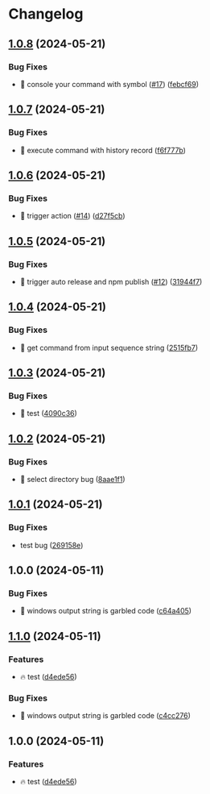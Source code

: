 # Changelog

## [1.0.8](https://github.com/Developer27149/dir-hunter/compare/v1.0.7...v1.0.8) (2024-05-21)


### Bug Fixes

* 🐛 console your command with symbol ([#17](https://github.com/Developer27149/dir-hunter/issues/17)) ([febcf69](https://github.com/Developer27149/dir-hunter/commit/febcf69b7fca520c0e0c3bfea1420bd65b2f3e1f))

## [1.0.7](https://github.com/Developer27149/dir-hunter/compare/v1.0.6...v1.0.7) (2024-05-21)


### Bug Fixes

* 🐛 execute command with history record ([f6f777b](https://github.com/Developer27149/dir-hunter/commit/f6f777ba9c9d8eb82804b4afe61c3065647e62f3))

## [1.0.6](https://github.com/Developer27149/dir-hunter/compare/v1.0.5...v1.0.6) (2024-05-21)


### Bug Fixes

* 🐛 trigger action ([#14](https://github.com/Developer27149/dir-hunter/issues/14)) ([d27f5cb](https://github.com/Developer27149/dir-hunter/commit/d27f5cb43fc86de65edd05c33ae180e84013a567))

## [1.0.5](https://github.com/Developer27149/dir-hunter/compare/v1.0.4...v1.0.5) (2024-05-21)


### Bug Fixes

* 🐛 trigger auto release and npm publish ([#12](https://github.com/Developer27149/dir-hunter/issues/12)) ([31944f7](https://github.com/Developer27149/dir-hunter/commit/31944f7f486ee2eab1c75d0266dd3a82daa443ce))

## [1.0.4](https://github.com/Developer27149/dir-hunter/compare/v1.0.3...v1.0.4) (2024-05-21)


### Bug Fixes

* 🐛 get command from input sequence string ([2515fb7](https://github.com/Developer27149/dir-hunter/commit/2515fb79c0619a7f5da1c470b47f6675b0e1c67d))

## [1.0.3](https://github.com/Developer27149/dir-hunter/compare/v1.0.2...v1.0.3) (2024-05-21)


### Bug Fixes

* 🐛 test ([4090c36](https://github.com/Developer27149/dir-hunter/commit/4090c36c4d0612f93e831a7814cd40d796c4dff8))

## [1.0.2](https://github.com/Developer27149/dir-hunter/compare/v1.0.1...v1.0.2) (2024-05-21)


### Bug Fixes

* 🐛 select directory bug ([8aae1f1](https://github.com/Developer27149/dir-hunter/commit/8aae1f1b1afb502557979af2bdbc250e96528f3d))

## [1.0.1](https://github.com/Developer27149/dir-hunter/compare/v1.0.0...v1.0.1) (2024-05-21)


### Bug Fixes

* test bug ([269158e](https://github.com/Developer27149/dir-hunter/commit/269158e21165d16b6932400a85131ccebe31ee9e))

## 1.0.0 (2024-05-11)


### Bug Fixes

* :bug: windows output string is garbled code ([c64a405](https://github.com/Developer27149/dir-hunter/commit/c64a4058d0f34fba12d3cdb8b9feea7a423a49a7))

## [1.1.0](https://github.com/Developer27149/dir-hunter/compare/v1.0.0...v1.1.0) (2024-05-11)


### Features

* :fire: test ([d4ede56](https://github.com/Developer27149/dir-hunter/commit/d4ede568aaf61b417a2b72692c6618f78bbb676d))


### Bug Fixes

* :bug: windows output string is garbled code ([c4cc276](https://github.com/Developer27149/dir-hunter/commit/c4cc27657d0eed0e265e10c0c425f5433dd7bf53))

## 1.0.0 (2024-05-11)


### Features

* :fire: test ([d4ede56](https://github.com/Developer27149/dir-hunter/commit/d4ede568aaf61b417a2b72692c6618f78bbb676d))
